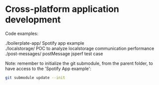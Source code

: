 Cross-platform application development
======================================

Code examples:

./boilerplate-app/ Spotify app example  
./localstorage/ POC to analyze localstorage communication performance  
./post-messages/ postMessage jsperf test case


Note: remember to initialize the git submodule, from the parent folder, to have access to the 'Spotify App example':
 ```bash
 git submodule update --init
 ```
